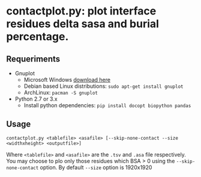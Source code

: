 # contactplot.py: plot interface residues delta sasa and burial percentage. #

## Requeriments ##
- Gnuplot
    * Microsoft Windows [download here](https://sourceforge.net/projects/gnuplot/files/gnuplot/5.2.2/)
    * Debian based Linux distributions: `sudo apt-get install gnuplot`
    * ArchLinux: `pacman -S gnuplot`
- Python 2.7 or 3.x
    * Install python dependencies: `pip install docopt biopython pandas`

## Usage ##
    contactplot.py <tablefile> <asafile> [--skip-none-contact --size <widthxheight> <outputfile>]

Where `<tablefile>` and `<asafile>` are the `.tsv` and `.asa` file respectively.
You may choose to plo only those residues which BSA > 0 using the 
`--skip-none-contact` option. By default `--size` option is 1920x1920
